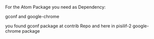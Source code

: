 For the Atom Package you need as Dependency:

gconf and google-chrome

you found gconf package at contrib Repo and here in pisilif-2 google-chrome package
